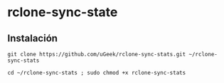 # rclone-sync-state

## Instalación
`git clone https://github.com/uGeek/rclone-sync-stats.git ~/rclone-sync-stats`

`cd ~/rclone-sync-stats ; sudo chmod +x rclone-sync-stats`

